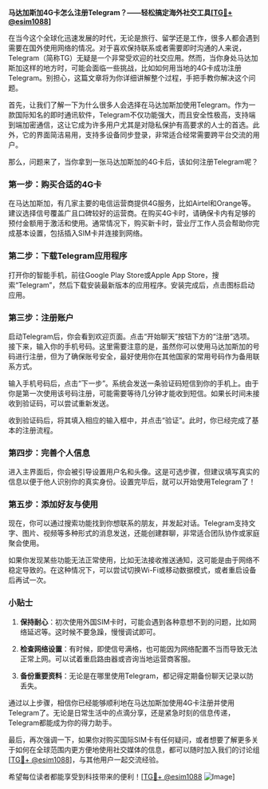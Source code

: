 **马达加斯加4G卡怎么注册Telegram？——轻松搞定海外社交工具[[TG💪+ @esim1088](https://t.me/s/esim1088)]**

在当今这个全球化迅速发展的时代，无论是旅行、留学还是工作，很多人都会遇到需要在国外使用网络的情况。对于喜欢保持联系或者需要即时沟通的人来说，Telegram（简称TG）无疑是一个非常受欢迎的社交应用。然而，当你身处马达加斯加这样的地方时，可能会面临一些挑战，比如如何用当地的4G卡成功注册Telegram。别担心，这篇文章将为你详细讲解整个过程，手把手教你解决这个问题。

首先，让我们了解一下为什么很多人会选择在马达加斯加使用Telegram。作为一款国际知名的即时通讯软件，Telegram不仅功能强大，而且安全性极高，支持端到端加密通信，这让它成为许多用户尤其是对隐私保护有高要求的人士的首选。此外，它的界面简洁易用，支持多设备同步登录，非常适合经常需要跨平台交流的用户。

那么，问题来了，当你拿到一张马达加斯加的4G卡后，该如何注册Telegram呢？

### 第一步：购买合适的4G卡

在马达加斯加，有几家主要的电信运营商提供4G服务，比如Airtel和Orange等。建议选择信号覆盖广且口碑较好的运营商。在购买4G卡时，请确保卡内有足够的预付金额用于激活和使用。通常情况下，购买新卡时，营业厅工作人员会帮助你完成基本设置，包括插入SIM卡并连接到网络。

### 第二步：下载Telegram应用程序

打开你的智能手机，前往Google Play Store或Apple App Store，搜索“Telegram”，然后下载安装最新版本的应用程序。安装完成后，点击图标启动应用。

### 第三步：注册账户

启动Telegram后，你会看到欢迎页面。点击“开始聊天”按钮下方的“注册”选项。接下来，输入你的手机号码。这里需要注意的是，虽然你可以使用马达加斯加的号码进行注册，但为了确保账号安全，最好使用你在其他国家的常用号码作为备用联系方式。

输入手机号码后，点击“下一步”。系统会发送一条验证码短信到你的手机上。由于你是第一次使用该号码注册，可能需要等待几分钟才能收到短信。如果长时间未接收到验证码，可以尝试重新发送。

收到验证码后，将其填入相应的输入框中，并点击“验证”。此时，你已经完成了基本的注册流程。

### 第四步：完善个人信息

进入主界面后，你会被引导设置用户名和头像。这是可选步骤，但建议填写真实的信息以便于他人识别你的真实身份。设置完毕后，就可以开始使用Telegram了！

### 第五步：添加好友与使用

现在，你可以通过搜索功能找到你想联系的朋友，并发起对话。Telegram支持文字、图片、视频等多种形式的消息发送，还能创建群聊，非常适合团队协作或家庭聚会使用。

如果你发现某些功能无法正常使用，比如无法接收推送通知，这可能是由于网络不稳定导致的。在这种情况下，可以尝试切换Wi-Fi或移动数据模式，或者重启设备后再试一次。

### 小贴士

1. **保持耐心**：初次使用外国SIM卡时，可能会遇到各种意想不到的问题，比如网络延迟等。这时候不要急躁，慢慢调试即可。
   
2. **检查网络设置**：有时候，即使信号满格，也可能因为网络配置不当而导致无法正常上网。可以试着重启路由器或咨询当地运营商客服。

3. **备份重要资料**：无论是在哪里使用Telegram，都记得定期备份聊天记录以防丢失。

通过以上步骤，相信你已经能够顺利地在马达加斯加使用4G卡注册并使用Telegram了。无论是日常生活中的点滴分享，还是紧急时刻的信息传递，Telegram都能成为你的得力助手。

最后，再次强调一下，如果你对购买国际SIM卡有任何疑问，或者想要了解更多关于如何在全球范围内更方便地使用社交媒体的信息，都可以随时加入我们的讨论组[[TG💪+ @esim1088](https://t.me/s/esim1088)]，与其他用户一起交流经验。

希望每位读者都能享受到科技带来的便利！[[TG💪+ @esim1088](https://t.me/s/esim1088) ![Image](https://i.postimg.cc/4NQfJmqS/Snipaste-2025-05-13-00-14-12.png)]